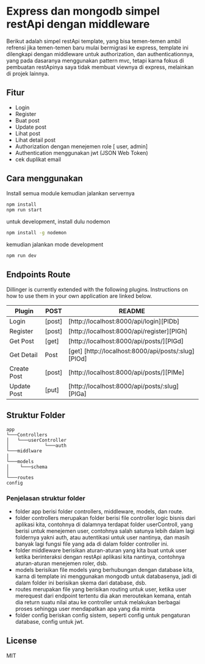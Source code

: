 # Express dan mongodb simpel restApi dengan middleware

Berikut adalah simpel restApi template, yang bisa temen-temen ambil refrensi jika temen-temen baru mulai bermigrasi ke express, template ini dilengkapi dengan middleware untuk authorization, dan authenticationnya, yang pada dasaranya menggunakan pattern mvc, tetapi karna fokus di pembuatan restApinya saya tidak membuat viewnya di express, melainkan di projek lainnya.

## Fitur

- Login
- Register
- Buat post
- Update post
- Lihat post
- Lihat detail post
- Authorization dengan menejemen role [ user, admin]
- Authentication menggunakan jwt (JSON Web Token)
- cek duplikat email
 

## Cara menggunakan
Install semua module kemudian jalankan servernya

```sh
npm install
npm run start
```

untuk development, install dulu nodemon

```sh
npm install -g nodemon
```

kemudian jalankan mode development 

```sh
npm run dev
```

## Endpoints Route

Dillinger is currently extended with the following plugins.
Instructions on how to use them in your own application are linked below.

| Plugin | POST | README |
| ------ | ---- |------ |
| Login | [post] | [http://localhost:8000/api/login][PlDb] |
| Register | [post] | [http://localhost:8000/api/register][PlGh] |
| Get Post | [get] | [http://localhost:8000/api/posts/][PlGd] |
| Get Detail | Post |  [get] [http://localhost:8000/api/posts/:slug][PlOd] |
| Create Post | [post] | [http://localhost:8000/api/posts/][PlMe] |
| Update Post | [put] | [http://localhost:8000/api/posts/:slug][PlGa] |

## Struktur Folder

```
app
└───Controllers
│   └───userController
│             └───auth
└───middlware
│
└───models
│    └───schema
│
└───routes
config
```

### Penjelasan struktur folder
- folder app berisi folder controllers, middleware, models, dan route.
- folder controllers merupakan folder berisi file controller logic bisnis dari aplikasi kita, contohnya di dalamnya terdapat folder userControll, yang berisi untuk menejemen user, contohnya salah satunya lebih dalam lagi foldernya yakni auth, atau autentikasi untuk user nantinya, dan masih banyak lagi fungsi file yang ada di dalam folder controller ini.
- folder middleware berisikan aturan-aturan yang kita buat untuk user ketika berinteraksi dengan restApi aplikasi kita nantinya, contohnya aturan-aturan menejemen roler, dsb.
- models berisikan file models yang berhubungan dengan database kita, karna di template ini menggunakan mongodb untuk databasenya, jadi di dalam folder ini berisikan skema dari database, dsb.
- routes merupakan file yang berisikan routing untuk user, ketika user merequest dari endpoint tertentu dia akan meroutekan kemana, entah dia return suatu nilai atau ke controller untuk melakukan berbagai proses sehingga user mendapatkan apa yang dia minta
- folder config beriskan config sistem, seperti config untuk pengaturan database, config untuk jwt.

## License

MIT
